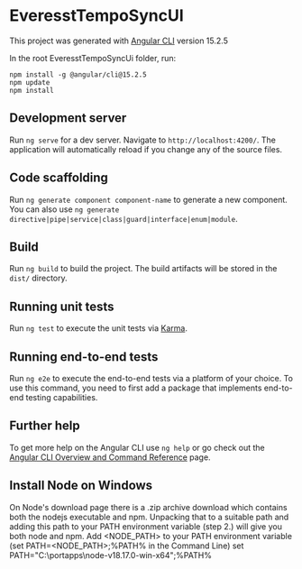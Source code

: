 # EveresstTempoSyncUI

This project was generated with [Angular CLI](https://github.com/angular/angular-cli) version 15.2.5

In the root EveresstTempoSyncUi folder, run:  
    
    npm install -g @angular/cli@15.2.5
    npm update
    npm install
    

## Development server

Run `ng serve` for a dev server. Navigate to `http://localhost:4200/`. The application will automatically reload if you change any of the source files.

## Code scaffolding

Run `ng generate component component-name` to generate a new component. You can also use `ng generate directive|pipe|service|class|guard|interface|enum|module`.

## Build

Run `ng build` to build the project. The build artifacts will be stored in the `dist/` directory.

## Running unit tests

Run `ng test` to execute the unit tests via [Karma](https://karma-runner.github.io).

## Running end-to-end tests

Run `ng e2e` to execute the end-to-end tests via a platform of your choice. To use this command, you need to first add a package that implements end-to-end testing capabilities.

## Further help

To get more help on the Angular CLI use `ng help` or go check out the [Angular CLI Overview and Command Reference](https://angular.io/cli) page.

## Install Node on Windows

On Node's download page there is  a .zip archive download which contains both the nodejs executable and npm.
Unpacking that to a suitable path and adding this path to your PATH environment variable (step 2.) will give you both node and npm.
Add <NODE_PATH> to your PATH environment variable (set PATH=<NODE_PATH>;%PATH% in the Command Line)
set PATH="C:\portapps\node-v18.17.0-win-x64";%PATH%

